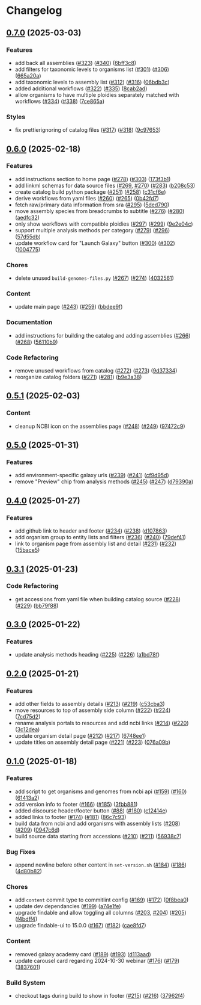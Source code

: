 # Changelog

## [0.7.0](https://github.com/galaxyproject/brc-analytics/compare/v0.6.0...v0.7.0) (2025-03-03)


### Features

* add back all assemblies ([#323](https://github.com/galaxyproject/brc-analytics/issues/323)) ([#340](https://github.com/galaxyproject/brc-analytics/issues/340)) ([6bff3c8](https://github.com/galaxyproject/brc-analytics/commit/6bff3c898f00b206056f144484ee04d1cc87d4a9))
* add filters for taxonomic levels to organisms list ([#301](https://github.com/galaxyproject/brc-analytics/issues/301)) ([#306](https://github.com/galaxyproject/brc-analytics/issues/306)) ([665a20a](https://github.com/galaxyproject/brc-analytics/commit/665a20afb8bfdf1dc0aba4c32841f0bbd379902b))
* add taxonomic levels to assembly list ([#312](https://github.com/galaxyproject/brc-analytics/issues/312)) ([#316](https://github.com/galaxyproject/brc-analytics/issues/316)) ([06bdb3c](https://github.com/galaxyproject/brc-analytics/commit/06bdb3ce1765e43123da5199a03d3c7093fee83e))
* added additional workflows ([#322](https://github.com/galaxyproject/brc-analytics/issues/322)) ([#335](https://github.com/galaxyproject/brc-analytics/issues/335)) ([8cab2ad](https://github.com/galaxyproject/brc-analytics/commit/8cab2ad655282fea804c2c6378d7601e4fa38765))
* allow organisms to have multiple ploidies separately matched with workflows ([#334](https://github.com/galaxyproject/brc-analytics/issues/334)) ([#338](https://github.com/galaxyproject/brc-analytics/issues/338)) ([7ce865a](https://github.com/galaxyproject/brc-analytics/commit/7ce865ab35cc161e7dea08178998c766b3af3aef))


### Styles

* fix prettierignoring of catalog files ([#317](https://github.com/galaxyproject/brc-analytics/issues/317)) ([#318](https://github.com/galaxyproject/brc-analytics/issues/318)) ([9c97653](https://github.com/galaxyproject/brc-analytics/commit/9c97653ca99ebb307c9092e810009b720f42ac6e))

## [0.6.0](https://github.com/galaxyproject/brc-analytics/compare/v0.5.1...v0.6.0) (2025-02-18)


### Features

* add instructions section to home page ([#278](https://github.com/galaxyproject/brc-analytics/issues/278)) ([#303](https://github.com/galaxyproject/brc-analytics/issues/303)) ([173f3b1](https://github.com/galaxyproject/brc-analytics/commit/173f3b14f28c3fbad08bdc0d08c1a7697d0d7099))
* add linkml schemas for data source files ([#269](https://github.com/galaxyproject/brc-analytics/issues/269), [#270](https://github.com/galaxyproject/brc-analytics/issues/270)) ([#283](https://github.com/galaxyproject/brc-analytics/issues/283)) ([b208c53](https://github.com/galaxyproject/brc-analytics/commit/b208c53dba820b2d232cdd14047a04fa994a0264))
* create catalog build python package ([#251](https://github.com/galaxyproject/brc-analytics/issues/251)) ([#258](https://github.com/galaxyproject/brc-analytics/issues/258)) ([c31cf6e](https://github.com/galaxyproject/brc-analytics/commit/c31cf6ece2d9e316471a42688fd945445a5bc19f))
* derive workflows from yaml files ([#260](https://github.com/galaxyproject/brc-analytics/issues/260)) ([#265](https://github.com/galaxyproject/brc-analytics/issues/265)) ([0b42fd7](https://github.com/galaxyproject/brc-analytics/commit/0b42fd71cad4fb552be44b36ae87dbbff1588f38))
* fetch raw/primary data information from sra ([#295](https://github.com/galaxyproject/brc-analytics/issues/295)) ([5ded790](https://github.com/galaxyproject/brc-analytics/commit/5ded7902ee02693e4b9c1c547c14a3cda913e7fa))
* move assembly species from breadcrumbs to subtitle ([#276](https://github.com/galaxyproject/brc-analytics/issues/276)) ([#280](https://github.com/galaxyproject/brc-analytics/issues/280)) ([aedfc32](https://github.com/galaxyproject/brc-analytics/commit/aedfc32eef1635c040fc14e25949118a67d33110))
* only show workflows with compatible ploidies ([#297](https://github.com/galaxyproject/brc-analytics/issues/297)) ([#299](https://github.com/galaxyproject/brc-analytics/issues/299)) ([9e2e04c](https://github.com/galaxyproject/brc-analytics/commit/9e2e04c832fe2c9cab6d28ecff42e7560e630f7a))
* support multiple analysis methods per category ([#279](https://github.com/galaxyproject/brc-analytics/issues/279)) ([#296](https://github.com/galaxyproject/brc-analytics/issues/296)) ([57d55db](https://github.com/galaxyproject/brc-analytics/commit/57d55dbb13b5efbe00c73651b4445ef68775e727))
* update workflow card for "Launch Galaxy" button ([#300](https://github.com/galaxyproject/brc-analytics/issues/300)) ([#302](https://github.com/galaxyproject/brc-analytics/issues/302)) ([1004775](https://github.com/galaxyproject/brc-analytics/commit/1004775a5c54c58f8ed78ccdfbfbb1b547fb926c))


### Chores

* delete unused `build-genomes-files.py` ([#267](https://github.com/galaxyproject/brc-analytics/issues/267)) ([#274](https://github.com/galaxyproject/brc-analytics/issues/274)) ([4032561](https://github.com/galaxyproject/brc-analytics/commit/4032561b6bb2425635c596074b004094eb3acb20))


### Content

* update main page ([#243](https://github.com/galaxyproject/brc-analytics/issues/243)) ([#259](https://github.com/galaxyproject/brc-analytics/issues/259)) ([bbdee9f](https://github.com/galaxyproject/brc-analytics/commit/bbdee9f6b06787eedc80304194043a06b2ba679d))


### Documentation

* add instructions for building the catalog and adding assemblies ([#266](https://github.com/galaxyproject/brc-analytics/issues/266)) ([#268](https://github.com/galaxyproject/brc-analytics/issues/268)) ([56110b9](https://github.com/galaxyproject/brc-analytics/commit/56110b9761d6317692dd08e7125079d927a011df))


### Code Refactoring

* remove unused workflows from catalog ([#272](https://github.com/galaxyproject/brc-analytics/issues/272)) ([#273](https://github.com/galaxyproject/brc-analytics/issues/273)) ([9d37334](https://github.com/galaxyproject/brc-analytics/commit/9d3733411910f9f7226feab67b78a054e2490205))
* reorganize catalog folders ([#271](https://github.com/galaxyproject/brc-analytics/issues/271)) ([#281](https://github.com/galaxyproject/brc-analytics/issues/281)) ([b9e3a38](https://github.com/galaxyproject/brc-analytics/commit/b9e3a388992571dcde540e494a4bcf9c6e59b721))

## [0.5.1](https://github.com/galaxyproject/brc-analytics/compare/v0.5.0...v0.5.1) (2025-02-03)


### Content

* cleanup NCBI icon on the assemblies page ([#248](https://github.com/galaxyproject/brc-analytics/issues/248)) ([#249](https://github.com/galaxyproject/brc-analytics/issues/249)) ([97472c9](https://github.com/galaxyproject/brc-analytics/commit/97472c93383052391bf79d86b834edde73fc2f8a))

## [0.5.0](https://github.com/galaxyproject/brc-analytics/compare/v0.4.0...v0.5.0) (2025-01-31)


### Features

* add environment-specific galaxy urls ([#239](https://github.com/galaxyproject/brc-analytics/issues/239)) ([#241](https://github.com/galaxyproject/brc-analytics/issues/241)) ([cf9d95d](https://github.com/galaxyproject/brc-analytics/commit/cf9d95d61573debae3e56db3292b35aa85f315ea))
* remove "Preview" chip from analysis methods ([#245](https://github.com/galaxyproject/brc-analytics/issues/245)) ([#247](https://github.com/galaxyproject/brc-analytics/issues/247)) ([d79390a](https://github.com/galaxyproject/brc-analytics/commit/d79390a61d9141bfed9c477110e26ffb93da8dfe))

## [0.4.0](https://github.com/galaxyproject/brc-analytics/compare/v0.3.1...v0.4.0) (2025-01-27)


### Features

* add github link to header and footer ([#234](https://github.com/galaxyproject/brc-analytics/issues/234)) ([#238](https://github.com/galaxyproject/brc-analytics/issues/238)) ([d107863](https://github.com/galaxyproject/brc-analytics/commit/d107863da4979d35fb05b6ba272fd5afc127a948))
* add organism group to entity lists and filters ([#236](https://github.com/galaxyproject/brc-analytics/issues/236)) ([#240](https://github.com/galaxyproject/brc-analytics/issues/240)) ([79def41](https://github.com/galaxyproject/brc-analytics/commit/79def410cf0cefcf9621be2126df8fd0a09a766b))
* link to organism page from assembly list and detail ([#231](https://github.com/galaxyproject/brc-analytics/issues/231)) ([#232](https://github.com/galaxyproject/brc-analytics/issues/232)) ([15bace5](https://github.com/galaxyproject/brc-analytics/commit/15bace5f4334151333aea3e3a4331ac5ef7cea47))

## [0.3.1](https://github.com/galaxyproject/brc-analytics/compare/v0.3.0...v0.3.1) (2025-01-23)


### Code Refactoring

* get accessions from yaml file when building catalog source ([#228](https://github.com/galaxyproject/brc-analytics/issues/228)) ([#229](https://github.com/galaxyproject/brc-analytics/issues/229)) ([bb79f88](https://github.com/galaxyproject/brc-analytics/commit/bb79f885782fd920b02cab0b157276bb0a4fb129))

## [0.3.0](https://github.com/galaxyproject/brc-analytics/compare/v0.2.0...v0.3.0) (2025-01-22)


### Features

* update analysis methods heading ([#225](https://github.com/galaxyproject/brc-analytics/issues/225)) ([#226](https://github.com/galaxyproject/brc-analytics/issues/226)) ([a1bd78f](https://github.com/galaxyproject/brc-analytics/commit/a1bd78f78af2e2cc00c52727180a6dba2df79b9b))

## [0.2.0](https://github.com/galaxyproject/brc-analytics/compare/v0.1.0...v0.2.0) (2025-01-21)


### Features

* add other fields to assembly details ([#213](https://github.com/galaxyproject/brc-analytics/issues/213)) ([#219](https://github.com/galaxyproject/brc-analytics/issues/219)) ([c53cba3](https://github.com/galaxyproject/brc-analytics/commit/c53cba3668f740cda113f673175f234f9855dfc4))
* move resources to top of assembly side column ([#222](https://github.com/galaxyproject/brc-analytics/issues/222)) ([#224](https://github.com/galaxyproject/brc-analytics/issues/224)) ([7cd75d2](https://github.com/galaxyproject/brc-analytics/commit/7cd75d2f60e2035ad5ec0f5b42e5cf4d9722e4f0))
* rename analysis portals to resources and add ncbi links ([#214](https://github.com/galaxyproject/brc-analytics/issues/214)) ([#220](https://github.com/galaxyproject/brc-analytics/issues/220)) ([3c12dea](https://github.com/galaxyproject/brc-analytics/commit/3c12dea03ebe855ea7b67f1436dd1cae4387c82b))
* update organism detail page ([#212](https://github.com/galaxyproject/brc-analytics/issues/212)) ([#217](https://github.com/galaxyproject/brc-analytics/issues/217)) ([6748ee1](https://github.com/galaxyproject/brc-analytics/commit/6748ee190666fde50fd2b55d8984d841efd49c2c))
* update titles on assembly detail page ([#221](https://github.com/galaxyproject/brc-analytics/issues/221)) ([#223](https://github.com/galaxyproject/brc-analytics/issues/223)) ([076a09b](https://github.com/galaxyproject/brc-analytics/commit/076a09b8a7ee8bb9a5bc759160c0c682638f7bdc))

## [0.1.0](https://github.com/galaxyproject/brc-analytics/compare/v0.0.0...v0.1.0) (2025-01-18)


### Features

* add script to get organisms and genomes from ncbi api ([#159](https://github.com/galaxyproject/brc-analytics/issues/159)) ([#160](https://github.com/galaxyproject/brc-analytics/issues/160)) ([61413a2](https://github.com/galaxyproject/brc-analytics/commit/61413a2137555e157b5df878bf4111c19a0a944e))
* add version info to footer ([#166](https://github.com/galaxyproject/brc-analytics/issues/166)) ([#185](https://github.com/galaxyproject/brc-analytics/issues/185)) ([3fbb881](https://github.com/galaxyproject/brc-analytics/commit/3fbb8817fc9ceece765e9b445294f52f3fc9e298))
* added discourse header/footer button ([#88](https://github.com/galaxyproject/brc-analytics/issues/88)) ([#180](https://github.com/galaxyproject/brc-analytics/issues/180)) ([c12414e](https://github.com/galaxyproject/brc-analytics/commit/c12414ec4ff7571016a5f06f4407059c045a682e))
* added links to footer ([#174](https://github.com/galaxyproject/brc-analytics/issues/174)) ([#181](https://github.com/galaxyproject/brc-analytics/issues/181)) ([86c7c93](https://github.com/galaxyproject/brc-analytics/commit/86c7c9314b203790bf6f22de685224bf99480abc))
* build data from ncbi and add organisms with assembly lists ([#208](https://github.com/galaxyproject/brc-analytics/issues/208)) ([#209](https://github.com/galaxyproject/brc-analytics/issues/209)) ([0947c6d](https://github.com/galaxyproject/brc-analytics/commit/0947c6d477b38381129f03c8e1d19be2295c23d7))
* build source data starting from accessions ([#210](https://github.com/galaxyproject/brc-analytics/issues/210)) ([#211](https://github.com/galaxyproject/brc-analytics/issues/211)) ([56938c7](https://github.com/galaxyproject/brc-analytics/commit/56938c7e63ff05b648cf8d398ae54ea129f71b05))


### Bug Fixes

* append newline before other content in `set-version.sh` ([#184](https://github.com/galaxyproject/brc-analytics/issues/184)) ([#186](https://github.com/galaxyproject/brc-analytics/issues/186)) ([4d80b82](https://github.com/galaxyproject/brc-analytics/commit/4d80b8230d8ba397df520c4419a2bf55c8803b4c))


### Chores

* add `content` commit type to commitlint config ([#169](https://github.com/galaxyproject/brc-analytics/issues/169)) ([#172](https://github.com/galaxyproject/brc-analytics/issues/172)) ([0f8bea0](https://github.com/galaxyproject/brc-analytics/commit/0f8bea063981ecc0e2d2833c52ada6941542d397))
* update dev dependancies ([#199](https://github.com/galaxyproject/brc-analytics/issues/199)) ([a74e1fe](https://github.com/galaxyproject/brc-analytics/commit/a74e1fed61f7a8f797645d72579da5b2c2fec099))
* upgrade findable and allow toggling all columns ([#203](https://github.com/galaxyproject/brc-analytics/issues/203), [#204](https://github.com/galaxyproject/brc-analytics/issues/204)) ([#205](https://github.com/galaxyproject/brc-analytics/issues/205)) ([f4bdff4](https://github.com/galaxyproject/brc-analytics/commit/f4bdff49e6f2d822ccc334ab40657a68d778f4d4))
* upgrade findable-ui to 15.0.0 ([#167](https://github.com/galaxyproject/brc-analytics/issues/167)) ([#182](https://github.com/galaxyproject/brc-analytics/issues/182)) ([cae8fd7](https://github.com/galaxyproject/brc-analytics/commit/cae8fd70c8d1a27d2a7e888885fca8b8e0bd8ff1))


### Content

* removed galaxy academy card ([#189](https://github.com/galaxyproject/brc-analytics/issues/189)) ([#193](https://github.com/galaxyproject/brc-analytics/issues/193)) ([d113aad](https://github.com/galaxyproject/brc-analytics/commit/d113aad40e8499aa85bd5ab794f4161c98050dc4))
* update carousel card regarding 2024-10-30 webinar ([#176](https://github.com/galaxyproject/brc-analytics/issues/176)) ([#179](https://github.com/galaxyproject/brc-analytics/issues/179)) ([3837601](https://github.com/galaxyproject/brc-analytics/commit/38376011b271062cd3d3a5db9d4970e05e0fbb6a))


### Build System

* checkout tags during build to show in footer ([#215](https://github.com/galaxyproject/brc-analytics/issues/215)) ([#216](https://github.com/galaxyproject/brc-analytics/issues/216)) ([37962f4](https://github.com/galaxyproject/brc-analytics/commit/37962f4ddf6c12366637314c3ab764ffef76c1c0))
